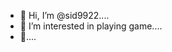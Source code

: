 - 👋 Hi, I’m @sid9922....
- 👀 I’m interested in playing game....
- 👋....

<!---
sid9922/sid9922 is a ✨ special ✨ repository because its `README.md` (this file) appears on your GitHub profile.
You can click the Preview link to take a look at your changes.
--->
